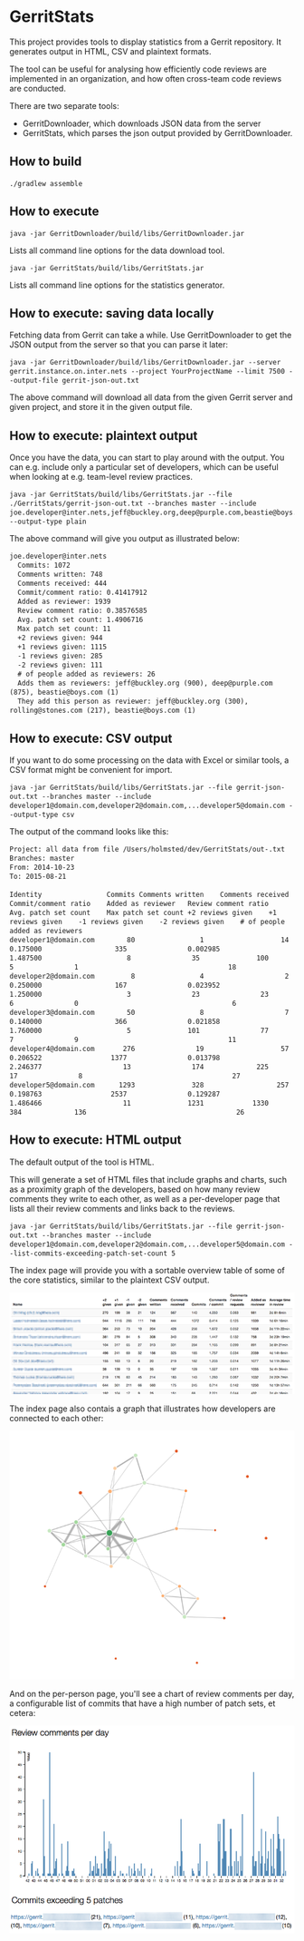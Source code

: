# GerritStats

This project provides tools to display statistics from a Gerrit repository. It generates output in HTML, CSV and plaintext formats.

The tool can be useful for analysing how efficiently code reviews are implemented in an organization, and how often cross-team code reviews are conducted.

There are two separate tools:

* GerritDownloader, which downloads JSON data from the server
* GerritStats, which parses the json output provided by GerritDownloader.

## How to build

```
./gradlew assemble
```

## How to execute

```
java -jar GerritDownloader/build/libs/GerritDownloader.jar
```

Lists all command line options for the data download tool.

```
java -jar GerritStats/build/libs/GerritStats.jar
```

Lists all command line options for the statistics generator.


## How to execute: saving data locally

Fetching data from Gerrit can take a while. Use GerritDownloader to get the JSON output from the server so that you can parse it later:

```
java -jar GerritDownloader/build/libs/GerritDownloader.jar --server gerrit.instance.on.inter.nets --project YourProjectName --limit 7500 --output-file gerrit-json-out.txt
```

The above command will download all data from the given Gerrit server and given project, and store it in the given output file.

## How to execute: plaintext output

Once you have the data, you can start to play around with the output. You can e.g. include only a particular set of developers, which can be useful
when looking at e.g. team-level review practices.

```
java -jar GerritStats/build/libs/GerritStats.jar --file ./GerritStats/gerrit-json-out.txt --branches master --include joe.developer@inter.nets,jeff@buckley.org,deep@purple.com,beastie@boys.com --output-type plain
```

The above command will give you output as illustrated below:

```
joe.developer@inter.nets
  Commits: 1072
  Comments written: 748
  Comments received: 444
  Commit/comment ratio: 0.41417912
  Added as reviewer: 1939
  Review comment ratio: 0.38576585
  Avg. patch set count: 1.4906716
  Max patch set count: 11
  +2 reviews given: 944
  +1 reviews given: 1115
  -1 reviews given: 285
  -2 reviews given: 111
  # of people added as reviewers: 26
  Adds them as reviewers: jeff@buckley.org (900), deep@purple.com (875), beastie@boys.com (1)
  They add this person as reviewer: jeff@buckley.org (300), rolling@stones.com (217), beastie@boys.com (1)
```

## How to execute: CSV output

If you want to do some processing on the data with Excel or similar tools, a CSV format might be convenient for import.

```
java -jar GerritStats/build/libs/GerritStats.jar --file gerrit-json-out.txt --branches master --include developer1@domain.com,developer2@domain.com,...developer5@domain.com --output-type csv
```

The output of the command looks like this:

```
Project: all data from file /Users/holmsted/dev/GerritStats/out-.txt
Branches: master
From: 2014-10-23
To: 2015-08-21

Identity	            Commits	Comments written	Comments received	Commit/comment ratio	Added as reviewer	Review comment ratio	Avg. patch set count	Max patch set count	+2 reviews given	+1 reviews given	-1 reviews given	-2 reviews given	# of people added as reviewers
developer1@domain.com	     80	               1	               14	            0.175000	              335	            0.002985	            1.487500	                 8	             35	             100	             5	             1	                                   18
developer2@domain.com	      8	               4	                2	            0.250000	              167	            0.023952	            1.250000	                 3	             23	              23	             6	             0	                                    6
developer3@domain.com	     50	               8	                7	            0.140000	              366	            0.021858	            1.760000	                 5	            101	              77	             7	             9	                                   11
developer4@domain.com	    276	              19	               57	            0.206522	             1377	            0.013798	            2.246377	                13	             174	         225	            17	             8	                                   27
developer5@domain.com	   1293	             328	              257	            0.198763	             2537	            0.129287	            1.486466	                11	            1231	        1330	           384	           136	                                   26
```

## How to execute: HTML output

The default output of the tool is HTML.

This will generate a set of HTML files that include graphs and charts, such as a proximity graph of the developers,
based on how many review comments they write to each other, as well as a per-developer page that lists all their review
comments and links back to the reviews.

```
java -jar GerritStats/build/libs/GerritStats.jar --file gerrit-json-out.txt --branches master --include developer1@domain.com,developer2@domain.com,...developer5@domain.com --list-commits-exceeding-patch-set-count 5
```

The index page will provide you with a sortable overview table of some of the core statistics, similar to the plaintext CSV output.

![Overview table of all developers](doc/overview_table.png)

The index page also contais a graph that illustrates how developers are connected to each other:

![Proximity graph for the given branch and given set of identities](doc/proximity_graph.png)

And on the per-person page, you'll see a chart of review comments per day, a configurable list of commits that have a high number of patch sets, et cetera:

![Review comment statistic written by a developer](doc/review_comments.png)

